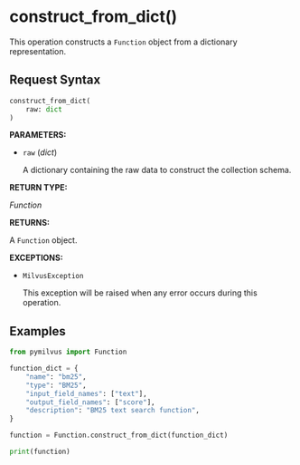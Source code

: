 # construct_from_dict()

This operation constructs a `Function` object from a dictionary representation.

## Request Syntax

```python
construct_from_dict(
    raw: dict
)
```

**PARAMETERS:**

- `raw` (*dict*)

    A dictionary containing the raw data to construct the collection schema.

**RETURN TYPE:**

*Function*

**RETURNS:**

A `Function` object.

**EXCEPTIONS:**

- `MilvusException`

    This exception will be raised when any error occurs during this operation.

## Examples

```python
from pymilvus import Function  

function_dict = {  
    "name": "bm25",  
    "type": "BM25",  
    "input_field_names": ["text"],  
    "output_field_names": ["score"],  
    "description": "BM25 text search function",  
}  

function = Function.construct_from_dict(function_dict)  

print(function)
```

